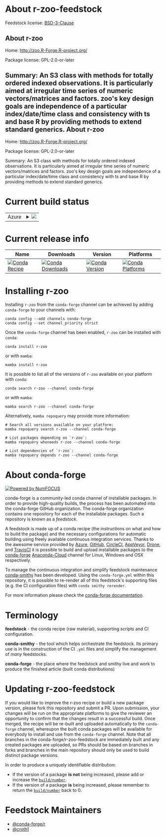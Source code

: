 About r-zoo-feedstock
=====================

Feedstock license: [BSD-3-Clause](https://github.com/conda-forge/r-zoo-feedstock/blob/main/LICENSE.txt)

About r-zoo
-----------

Home: http://zoo.R-Forge.R-project.org/

Package license: GPL-2.0-or-later

Summary: An S3 class with methods for totally ordered indexed observations. It is particularly aimed at irregular time series of numeric vectors/matrices and factors. zoo's key design goals are independence of a particular index/date/time class and consistency with ts and base R by providing methods to extend standard generics.
About r-zoo
-----------

Home: http://zoo.R-Forge.R-project.org/

Package license: GPL-2.0-or-later

Summary: An S3 class with methods for totally ordered indexed observations. It is particularly aimed at irregular time series of numeric vectors/matrices and factors. zoo's key design goals are independence of a particular index/date/time class and consistency with ts and base R by providing methods to extend standard generics.

Current build status
====================


<table>
    
  <tr>
    <td>Azure</td>
    <td>
      <details>
        <summary>
          <a href="https://dev.azure.com/conda-forge/feedstock-builds/_build/latest?definitionId=1821&branchName=main">
            <img src="https://dev.azure.com/conda-forge/feedstock-builds/_apis/build/status/r-zoo-feedstock?branchName=main">
          </a>
        </summary>
        <table>
          <thead><tr><th>Variant</th><th>Status</th></tr></thead>
          <tbody><tr>
              <td>linux_64_r_base4.2</td>
              <td>
                <a href="https://dev.azure.com/conda-forge/feedstock-builds/_build/latest?definitionId=1821&branchName=main">
                  <img src="https://dev.azure.com/conda-forge/feedstock-builds/_apis/build/status/r-zoo-feedstock?branchName=main&jobName=linux&configuration=linux%20linux_64_r_base4.2" alt="variant">
                </a>
              </td>
            </tr><tr>
              <td>linux_64_r_base4.3</td>
              <td>
                <a href="https://dev.azure.com/conda-forge/feedstock-builds/_build/latest?definitionId=1821&branchName=main">
                  <img src="https://dev.azure.com/conda-forge/feedstock-builds/_apis/build/status/r-zoo-feedstock?branchName=main&jobName=linux&configuration=linux%20linux_64_r_base4.3" alt="variant">
                </a>
              </td>
            </tr><tr>
              <td>linux_aarch64_r_base4.2</td>
              <td>
                <a href="https://dev.azure.com/conda-forge/feedstock-builds/_build/latest?definitionId=1821&branchName=main">
                  <img src="https://dev.azure.com/conda-forge/feedstock-builds/_apis/build/status/r-zoo-feedstock?branchName=main&jobName=linux&configuration=linux%20linux_aarch64_r_base4.2" alt="variant">
                </a>
              </td>
            </tr><tr>
              <td>linux_aarch64_r_base4.3</td>
              <td>
                <a href="https://dev.azure.com/conda-forge/feedstock-builds/_build/latest?definitionId=1821&branchName=main">
                  <img src="https://dev.azure.com/conda-forge/feedstock-builds/_apis/build/status/r-zoo-feedstock?branchName=main&jobName=linux&configuration=linux%20linux_aarch64_r_base4.3" alt="variant">
                </a>
              </td>
            </tr><tr>
              <td>linux_ppc64le_r_base4.2</td>
              <td>
                <a href="https://dev.azure.com/conda-forge/feedstock-builds/_build/latest?definitionId=1821&branchName=main">
                  <img src="https://dev.azure.com/conda-forge/feedstock-builds/_apis/build/status/r-zoo-feedstock?branchName=main&jobName=linux&configuration=linux%20linux_ppc64le_r_base4.2" alt="variant">
                </a>
              </td>
            </tr><tr>
              <td>linux_ppc64le_r_base4.3</td>
              <td>
                <a href="https://dev.azure.com/conda-forge/feedstock-builds/_build/latest?definitionId=1821&branchName=main">
                  <img src="https://dev.azure.com/conda-forge/feedstock-builds/_apis/build/status/r-zoo-feedstock?branchName=main&jobName=linux&configuration=linux%20linux_ppc64le_r_base4.3" alt="variant">
                </a>
              </td>
            </tr><tr>
              <td>osx_64_r_base4.2</td>
              <td>
                <a href="https://dev.azure.com/conda-forge/feedstock-builds/_build/latest?definitionId=1821&branchName=main">
                  <img src="https://dev.azure.com/conda-forge/feedstock-builds/_apis/build/status/r-zoo-feedstock?branchName=main&jobName=osx&configuration=osx%20osx_64_r_base4.2" alt="variant">
                </a>
              </td>
            </tr><tr>
              <td>osx_64_r_base4.3</td>
              <td>
                <a href="https://dev.azure.com/conda-forge/feedstock-builds/_build/latest?definitionId=1821&branchName=main">
                  <img src="https://dev.azure.com/conda-forge/feedstock-builds/_apis/build/status/r-zoo-feedstock?branchName=main&jobName=osx&configuration=osx%20osx_64_r_base4.3" alt="variant">
                </a>
              </td>
            </tr><tr>
              <td>osx_arm64_r_base4.2</td>
              <td>
                <a href="https://dev.azure.com/conda-forge/feedstock-builds/_build/latest?definitionId=1821&branchName=main">
                  <img src="https://dev.azure.com/conda-forge/feedstock-builds/_apis/build/status/r-zoo-feedstock?branchName=main&jobName=osx&configuration=osx%20osx_arm64_r_base4.2" alt="variant">
                </a>
              </td>
            </tr><tr>
              <td>osx_arm64_r_base4.3</td>
              <td>
                <a href="https://dev.azure.com/conda-forge/feedstock-builds/_build/latest?definitionId=1821&branchName=main">
                  <img src="https://dev.azure.com/conda-forge/feedstock-builds/_apis/build/status/r-zoo-feedstock?branchName=main&jobName=osx&configuration=osx%20osx_arm64_r_base4.3" alt="variant">
                </a>
              </td>
            </tr><tr>
              <td>win_64</td>
              <td>
                <a href="https://dev.azure.com/conda-forge/feedstock-builds/_build/latest?definitionId=1821&branchName=main">
                  <img src="https://dev.azure.com/conda-forge/feedstock-builds/_apis/build/status/r-zoo-feedstock?branchName=main&jobName=win&configuration=win%20win_64_" alt="variant">
                </a>
              </td>
            </tr>
          </tbody>
        </table>
      </details>
    </td>
  </tr>
</table>

Current release info
====================

| Name | Downloads | Version | Platforms |
| --- | --- | --- | --- |
| [![Conda Recipe](https://img.shields.io/badge/recipe-r--zoo-green.svg)](https://anaconda.org/conda-forge/r-zoo) | [![Conda Downloads](https://img.shields.io/conda/dn/conda-forge/r-zoo.svg)](https://anaconda.org/conda-forge/r-zoo) | [![Conda Version](https://img.shields.io/conda/vn/conda-forge/r-zoo.svg)](https://anaconda.org/conda-forge/r-zoo) | [![Conda Platforms](https://img.shields.io/conda/pn/conda-forge/r-zoo.svg)](https://anaconda.org/conda-forge/r-zoo) |

Installing r-zoo
================

Installing `r-zoo` from the `conda-forge` channel can be achieved by adding `conda-forge` to your channels with:

```
conda config --add channels conda-forge
conda config --set channel_priority strict
```

Once the `conda-forge` channel has been enabled, `r-zoo` can be installed with `conda`:

```
conda install r-zoo
```

or with `mamba`:

```
mamba install r-zoo
```

It is possible to list all of the versions of `r-zoo` available on your platform with `conda`:

```
conda search r-zoo --channel conda-forge
```

or with `mamba`:

```
mamba search r-zoo --channel conda-forge
```

Alternatively, `mamba repoquery` may provide more information:

```
# Search all versions available on your platform:
mamba repoquery search r-zoo --channel conda-forge

# List packages depending on `r-zoo`:
mamba repoquery whoneeds r-zoo --channel conda-forge

# List dependencies of `r-zoo`:
mamba repoquery depends r-zoo --channel conda-forge
```


About conda-forge
=================

[![Powered by
NumFOCUS](https://img.shields.io/badge/powered%20by-NumFOCUS-orange.svg?style=flat&colorA=E1523D&colorB=007D8A)](https://numfocus.org)

conda-forge is a community-led conda channel of installable packages.
In order to provide high-quality builds, the process has been automated into the
conda-forge GitHub organization. The conda-forge organization contains one repository
for each of the installable packages. Such a repository is known as a *feedstock*.

A feedstock is made up of a conda recipe (the instructions on what and how to build
the package) and the necessary configurations for automatic building using freely
available continuous integration services. Thanks to the awesome service provided by
[Azure](https://azure.microsoft.com/en-us/services/devops/), [GitHub](https://github.com/),
[CircleCI](https://circleci.com/), [AppVeyor](https://www.appveyor.com/),
[Drone](https://cloud.drone.io/welcome), and [TravisCI](https://travis-ci.com/)
it is possible to build and upload installable packages to the
[conda-forge](https://anaconda.org/conda-forge) [Anaconda-Cloud](https://anaconda.org/)
channel for Linux, Windows and OSX respectively.

To manage the continuous integration and simplify feedstock maintenance
[conda-smithy](https://github.com/conda-forge/conda-smithy) has been developed.
Using the ``conda-forge.yml`` within this repository, it is possible to re-render all of
this feedstock's supporting files (e.g. the CI configuration files) with ``conda smithy rerender``.

For more information please check the [conda-forge documentation](https://conda-forge.org/docs/).

Terminology
===========

**feedstock** - the conda recipe (raw material), supporting scripts and CI configuration.

**conda-smithy** - the tool which helps orchestrate the feedstock.
                   Its primary use is in the construction of the CI ``.yml`` files
                   and simplify the management of *many* feedstocks.

**conda-forge** - the place where the feedstock and smithy live and work to
                  produce the finished article (built conda distributions)


Updating r-zoo-feedstock
========================

If you would like to improve the r-zoo recipe or build a new
package version, please fork this repository and submit a PR. Upon submission,
your changes will be run on the appropriate platforms to give the reviewer an
opportunity to confirm that the changes result in a successful build. Once
merged, the recipe will be re-built and uploaded automatically to the
`conda-forge` channel, whereupon the built conda packages will be available for
everybody to install and use from the `conda-forge` channel.
Note that all branches in the conda-forge/r-zoo-feedstock are
immediately built and any created packages are uploaded, so PRs should be based
on branches in forks and branches in the main repository should only be used to
build distinct package versions.

In order to produce a uniquely identifiable distribution:
 * If the version of a package **is not** being increased, please add or increase
   the [``build/number``](https://docs.conda.io/projects/conda-build/en/latest/resources/define-metadata.html#build-number-and-string).
 * If the version of a package **is** being increased, please remember to return
   the [``build/number``](https://docs.conda.io/projects/conda-build/en/latest/resources/define-metadata.html#build-number-and-string)
   back to 0.

Feedstock Maintainers
=====================

* [@conda-forge/r](https://github.com/conda-forge/r/)
* [@croth1](https://github.com/croth1/)

